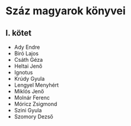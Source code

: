 # Száz magyarok könyvei
## I. kötet
* Ady Endre
* Biró Lajos
* Csáth Géza
* Heltai Jenő
* Ignotus
* Krúdy Gyula
* Lengyel Menyhért
* Miklós Jenő
* Molnár Ferenc
* Móricz Zsigmond
* Szini Gyula
* Szomory Dezső
